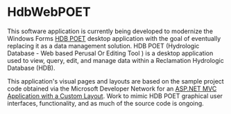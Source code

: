 # HdbWebPOET
This software application is currently being developed to modernize the Windows Forms [HDB POET](https://github.com/usbr/HdbPoet) desktop application with the goal of eventually replacing it as a data management solution. HDB POET (Hydrologic Database - Web based Perusal Or Editing Tool ) is a desktop application used to view, query, edit, and manage data within a Reclamation Hydrologic Database (HDB). 

This application's visual pages and layouts are based on the sample project code obtained via the Microsoft Developer Network for an [ASP.NET MVC Application with a Custom Layout](https://code.msdn.microsoft.com/ASPNET-MVC-Application-b4b0dc3f#content). Work to mimic HDB POET graphical user interfaces, functionality, and as much of the source code is ongoing.
